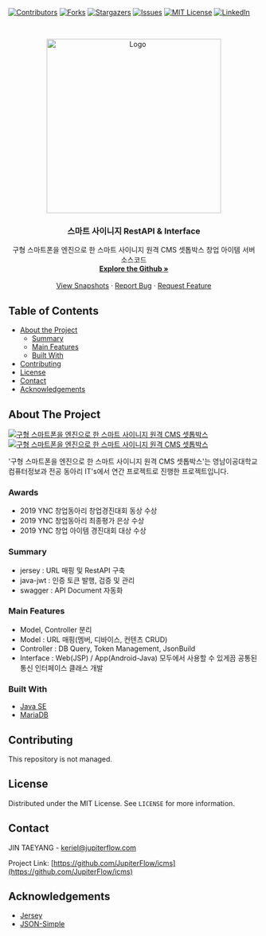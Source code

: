 <!--
*** Thanks for checking out this README Template. If you have a suggestion that would
*** make this better, please fork the repo and create a pull request or simply open
*** an issue with the tag "enhancement".
*** Thanks again! Now go create something AMAZING! :D
-->


<!-- PROJECT SHIELDS -->
<!--
*** I'm using markdown "reference style" links for readability.
*** Reference links are enclosed in brackets [ ] instead of parentheses ( ).
*** See the bottom of this document for the declaration of the reference variables
*** for contributors-url, forks-url, etc. This is an optional, concise syntax you may use.
*** https://www.markdownguide.org/basic-syntax/#reference-style-links
-->
[![Contributors][contributors-shield]][contributors-url]
[![Forks][forks-shield]][forks-url]
[![Stargazers][stars-shield]][stars-url]
[![Issues][issues-shield]][issues-url]
[![MIT License][license-shield]][license-url]
[![LinkedIn][linkedin-shield]][linkedin-url]



<!-- PROJECT LOGO -->
<br />
<p align="center">
  <a href="https://github.com/JupiterFlow/icms">
    <img src="https://github.com/JupiterFlow/icms/blob/master/_data/000.jpg?raw=true" alt="Logo" width="350" height="350">
  </a>

  <h3 align="center">스마트 사이니지 RestAPI & Interface</h3>

  <p align="center">
    구형 스마트폰을 엔진으로 한 스마트 사이니지 원격 CMS 셋톱박스 창업 아이템 서버 소스코드
    <br />
    <a href="https://github.com/JupiterFlow/icms"><strong>Explore the Github »</strong></a>
    <br />
    <br />
    <a href="https://jupiterflow.com/project/2">View Snapshots</a>
    ·
    <a href="https://github.com/JupiterFlow/icms/issues">Report Bug</a>
    ·
    <a href="https://github.com/JupiterFlow/icms/issues">Request Feature</a>
  </p>
</p>


<!-- TABLE OF CONTENTS -->
## Table of Contents

* [About the Project](#about-the-project)
  * [Summary](#summary)
  * [Main Features](#main-features)
  * [Built With](#built-with)
* [Contributing](#contributing)
* [License](#license)
* [Contact](#contact)
* [Acknowledgements](#acknowledgements)



<!-- ABOUT THE PROJECT -->
## About The Project
[![구형 스마트폰을 엔진으로 한 스마트 사이니지 원격 CMS 셋톱박스][product-screenshot-1]](https://jupiterflow.com/project/2)
[![구형 스마트폰을 엔진으로 한 스마트 사이니지 원격 CMS 셋톱박스][product-screenshot-2]](https://jupiterflow.com/project/2)

'구형 스마트폰을 엔진으로 한 스마트 사이니지 원격 CMS 셋톱박스'는 영남이공대학교 컴퓨터정보과 전공 동아리 IT's에서 연간 프로젝트로 진행한 프로젝트입니다.

### Awards
* 2019 YNC 창업동아리 창업경진대회 동상 수상
* 2019 YNC 창업동아리 최종평가 은상 수상
* 2019 YNC 창업 아이템 경진대회 대상 수상

### Summary
* jersey : URL 매핑 및 RestAPI 구축
* java-jwt : 인증 토큰 발행, 검증 및 관리
* swagger : API Document 자동화

### Main Features
* Model, Controller 분리
* Model : URL 매핑(멤버, 디바이스, 컨텐츠 CRUD)
* Controller : DB Query, Token Management, JsonBuild
* Interface :  Web(JSP) / App(Android-Java) 모두에서 사용할 수 있게끔 공통된 통신 인터페이스 클래스 개발

### Built With
* [Java SE](https://www.oracle.com/java/technologies/javase-downloads.html)
* [MariaDB](https://mariadb.org)

<!-- CONTRIBUTING -->
## Contributing
This repository is not managed.

<!-- LICENSE -->
## License
Distributed under the MIT License. See `LICENSE` for more information.

<!-- CONTACT -->
## Contact
JIN TAEYANG - keriel@jupiterflow.com

Project Link: [https://github.com/JupiterFlow/icms](https://github.com/JupiterFlow/icms)


<!-- ACKNOWLEDGEMENTS -->
## Acknowledgements
* [Jersey](https://eclipse-ee4j.github.io/jersey)
* [JSON-Simple](https://mvnrepository.com/artifact/com.googlecode.json-simple/json-simple)


<!-- MARKDOWN LINKS & IMAGES -->
<!-- https://www.markdownguide.org/basic-syntax/#reference-style-links -->
[contributors-shield]: https://img.shields.io/github/contributors/JupiterFlow/icms?style=flat-square
[contributors-url]: https://github.com/JupiterFlow/icms/graphs/contributors

[forks-shield]: https://img.shields.io/github/forks/JupiterFlow/icms?style=flat-square
[forks-url]: https://github.com/JupiterFlow/icms/network/members

[stars-shield]: https://img.shields.io/github/stars/JupiterFlow/icms?style=flat-square
[stars-url]: https://github.com/JupiterFlow/icms/stargazers

[issues-shield]: https://img.shields.io/github/issues/JupiterFlow/icms?style=flat-square
[issues-url]: https://github.com/JupiterFlow/icms/issues

[license-shield]: https://img.shields.io/github/license/JupiterFlow/icms?style=flat-square
[license-url]: https://github.com/JupiterFlow/icms/blob/master/LICENSE.txt

[linkedin-shield]: https://img.shields.io/badge/-LinkedIn-black.svg?style=flat-square&logo=linkedin&colorB=555
[linkedin-url]: https://linkedin.com/in/jupiterflow

[product-screenshot-1]: https://github.com/JupiterFlow/icms/blob/master/_data/001.jpg?raw=true
[product-screenshot-2]: https://github.com/JupiterFlow/icms/blob/master/_data/002.jpg?raw=true